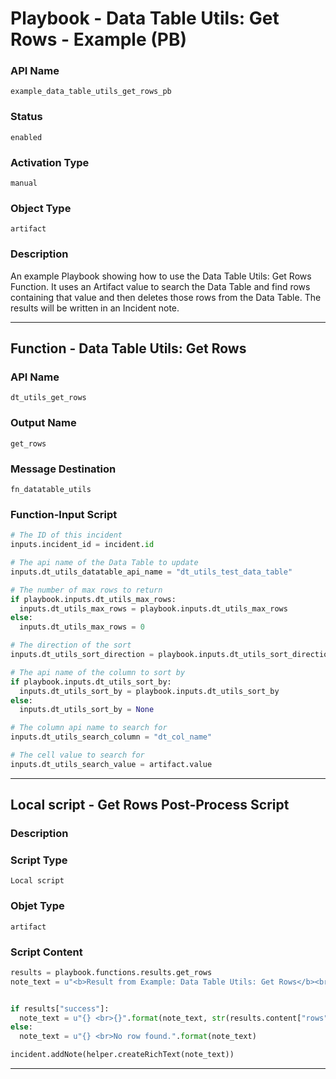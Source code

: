<!--
    DO NOT MANUALLY EDIT THIS FILE
    THIS FILE IS AUTOMATICALLY GENERATED WITH resilient-sdk codegen
    Generated with resilient-sdk v49.0.4423
-->

# Playbook - Data Table Utils: Get Rows - Example (PB)

### API Name
`example_data_table_utils_get_rows_pb`

### Status
`enabled`

### Activation Type
`manual`

### Object Type
`artifact`

### Description
An example Playbook showing how to use the Data Table Utils: Get Rows Function. It uses an Artifact value to search the Data Table and find rows containing that value and then deletes those rows from the Data Table. The results will be written in an Incident note.


---
## Function - Data Table Utils: Get Rows

### API Name
`dt_utils_get_rows`

### Output Name
`get_rows`

### Message Destination
`fn_datatable_utils`

### Function-Input Script
```python
# The ID of this incident
inputs.incident_id = incident.id

# The api name of the Data Table to update
inputs.dt_utils_datatable_api_name = "dt_utils_test_data_table"

# The number of max rows to return
if playbook.inputs.dt_utils_max_rows:
  inputs.dt_utils_max_rows = playbook.inputs.dt_utils_max_rows
else:
  inputs.dt_utils_max_rows = 0

# The direction of the sort
inputs.dt_utils_sort_direction = playbook.inputs.dt_utils_sort_direction

# The api name of the column to sort by
if playbook.inputs.dt_utils_sort_by:
  inputs.dt_utils_sort_by = playbook.inputs.dt_utils_sort_by
else:
  inputs.dt_utils_sort_by = None

# The column api name to search for
inputs.dt_utils_search_column = "dt_col_name"

# The cell value to search for
inputs.dt_utils_search_value = artifact.value
```

---

## Local script - Get Rows Post-Process Script

### Description


### Script Type
`Local script`

### Objet Type
`artifact`

### Script Content
```python
results = playbook.functions.results.get_rows
note_text = u"<b>Result from Example: Data Table Utils: Get Rows</b><br> search value: {}".format(results["inputs"]["dt_utils_search_value"])


if results["success"]:
  note_text = u"{} <br>{}".format(note_text, str(results.content["rows"]))
else:
  note_text = u"{} <br>No row found.".format(note_text)

incident.addNote(helper.createRichText(note_text))
```

---
